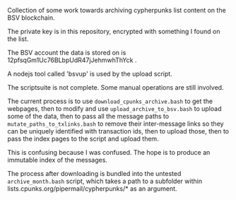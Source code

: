 Collection of some work towards archiving cypherpunks list content on the BSV blockchain.

The private key is in this repository, encrypted with something I found on the list.

The BSV account the data is stored on is 12pfsqGm1Uc76BLbpUdR47jJehmwhThYck .

A nodejs tool called 'bsvup' is used by the upload script.

The scriptsuite is not complete.  Some manual operations are still involved.

The current process is to use `download_cpunks_archive.bash` to get the webpages,
then to modify and use `upload_archive_to_bsv.bash` to upload some of the data,
then to pass all the message paths to `mutate_paths_to_txlinks.bash` to remove
their inter-message links so they can be uniquely identified with transaction ids,
then to upload those, then to pass the index pages to the script and upload them.

This is confusing because I was confused.  The hope is to produce an immutable index
of the messages.

The process after downloading is bundled into the untested `archive_month.bash`
script, which takes a path to a subfolder within
lists.cpunks.org/pipermail/cypherpunks/* as an argument.
